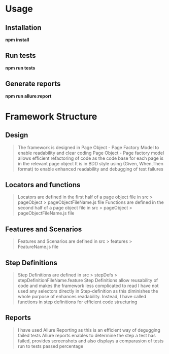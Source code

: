 # Usage

## Installation

**npm install**

## Run tests

**npm run tests**

## Generate reports

**npm run allure:report**

# Framework Structure

## Design

> The framework is designed in Page Object - Page Factory Model to enable readability and clear coding
> Page Object - Page factory model allows efficient refactoring of code as the code base for each page is in the relevant page object
> It is in BDD style using (Given, When,Then format) to enable enhanced readability and debugging of test failures  

## Locators and functions

> Locators are defined in the first half of a page object file in src > pageObject > pageObjectFileName.js file
> Functions are defined in the second half of a page object file in src > pageObject > pageObjectFileName.js file

## Features and Scenarios
> Features and Scenarios are defined in src > features > FeatureName.js file

## Step Definitions
> Step Definitions are defined in src > stepDefs > stepDefinitionFileName.feature
> Step Definitions allow reusability of code and makes the framework less complicated to read
> I have not used any selectors directly in Step-definition as this diminishes the whole purpose of enhances readability. Instead, I have called functions in step definitions for efficient code structuring

## Reports
> I have used Allure Reporting as this is an efficient way of degugging failed tests
> Allure reports enables to determine the step a test has failed, provides screenshots and also displays a comparasion of tests run to tests passed percentage